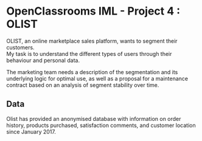 # OpenClassrooms IML - Project 4 : OLIST

OLIST, an online marketplace sales platform, wants to segment their customers.  
My task is to understand the different types of users through their behaviour and personal data.

The marketing team needs a description of the segmentation and its underlying logic for optimal use, as well as a proposal for a maintenance contract based on an analysis of segment stability over time.

## Data
Olist has provided an anonymised database with information on order history, products purchased, satisfaction comments, and customer location since January 2017.